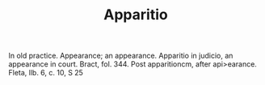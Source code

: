 ---
title: Apparitio
letter: A
permalink: "/definitions/apparitio.html"
body: In old practice. Appearance; an appearance. Apparitio in judicio, an appearance
  in court. Bract, fol. 344. Post apparitioncm, after api>earance. Fleta, llb. 6,
  c. 10, S 25
published_at: '2018-07-07'
source: Black's Law Dictionary
layout: post
---